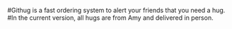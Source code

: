 #Githug is a fast ordering system to alert your friends that you need a hug.
#In the current version, all hugs are from Amy and delivered in person. 
